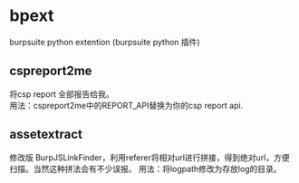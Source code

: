 # bpext
burpsuite python extention (burpsuite python 插件)


## cspreport2me
将csp report 全部报告给我。  
用法：cspreport2me中的REPORT_API替换为你的csp report api.

## assetextract
修改版 BurpJSLinkFinder，利用referer将相对url进行拼接，得到绝对url，方便扫描。当然这种拼法会有不少误报。 
用法：将logpath修改为存放log的目录。

